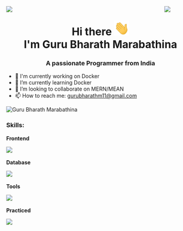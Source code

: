 <img align="left" src="https://user-images.githubusercontent.com/65187002/144930161-2f783401-8d27-4fdf-a2f7-cc0ba32f1f1f.gif" width="16%" style="display:inline;" />
<img align="right" src="https://user-images.githubusercontent.com/65187002/144930161-2f783401-8d27-4fdf-a2f7-cc0ba32f1f1f.gif" width="16%" style="display:inline;" />

<h1 align="center">Hi there <img src="https://raw.githubusercontent.com/ABSphreak/ABSphreak/master/gifs/Hi.gif" style="width: 40px; display: inline-block;" data-target="animated-image.originalImage"><br/>I'm Guru Bharath Marabathina</h1>
<h3 align="center">A passionate Programmer from India</h3>


- 🔭 I'm currently working on Docker
- 🌱 I’m currently learning Docker
- 👯 I’m looking to collaborate on MERN/MEAN
- 📫 How to reach me: gurubharathm11@gmail.com


<img src="https://komarev.com/ghpvc/?username=gurubharathm&label=Profile%20views&color=0e75b6&style=flat" alt="Guru Bharath Marabathina" /> 
<!--  <img alt="Profile followers" src="https://img.shields.io/github/followers/supuna97">
<a href="https://www.github.com/gurubharathm" target="_blank"><imgsrc="https://img.shields.io/github/followers/gurubharathm?logo=github&style=for-the-badge&color=00000&labelColor=433443" /></a> -->

<h3 align="left">Skills:</h3>

**Frontend**
<p align="left">
  <a href="https://skillicons.dev">
    <img src="https://skillicons.dev/icons?i=html,css,js,react" />
  </a>
</p>

**Database**
<p align="left">
  <a href="https://skillicons.dev">
    <img src="https://skillicons.dev/icons?i=mongodb,mysql" />
  </a>
</p>

**Tools**
<p align="left">
  <a href="https://skillicons.dev">
    <img src="https://skillicons.dev/icons?i=git,github,docker,vscode,postman" />
  </a>
</p>

**Practiced**
<p align="left">
  <a href="https://skillicons.dev">
    <img src="https://skillicons.dev/icons?i=php,androidstudio,wordpress" />
  </a>
</p>
